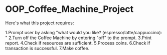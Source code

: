 # OOP_Coffee_Machine_Project

Here's what this project requires:

 1.Prompt user by asking "what would you like? (espresso/latte/cappuccino): "
 2.Turn off the Coffee Machine by entering "off" to the prompt.
 3.Print report.
 4.Check if resources are sufficient.
 5.Process coins.
 6.Check if transaction is successful.
 7.Make coffee.
